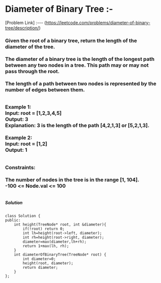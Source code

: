 # Diameter of Binary Tree :-

[Problem Link] :--- (https://leetcode.com/problems/diameter-of-binary-tree/description/)

<h3>
Given the root of a binary tree, return the length of the diameter of the tree.
<br><br>
The diameter of a binary tree is the length of the longest path between any two nodes in a tree. This path may or may not pass through the root.
<br><br>
The length of a path between two nodes is represented by the number of edges between them.<br><br>

Example 1:<br>
Input: root = [1,2,3,4,5]<br>
Output: 3<br>
Explanation: 3 is the length of the path [4,2,1,3] or [5,2,1,3].<br><br>
Example 2:<br>
Input: root = [1,2]<br>
Output: 1<br><br>
 

Constraints:<br><br>
The number of nodes in the tree is in the range [1, 104].<br>
-100 <= Node.val <= 100<br><br>
  
</h3>

***Solution***

```

class Solution {
public:
    int height(TreeNode* root, int &diameter){
        if(!root) return 0;
        int lh=height(root->left, diameter);
        int rh=height(root->right, diameter);
        diameter=max(diameter,lh+rh);
        return 1+max(lh, rh);
    }
    int diameterOfBinaryTree(TreeNode* root) {
        int diameter=0;
        height(root, diameter);
        return diameter;
    }
};

```
